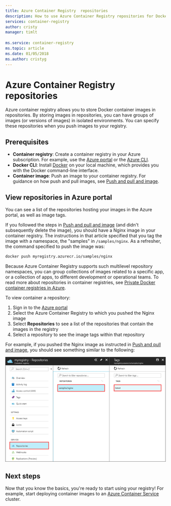 ```yaml
---
title: Azure Container Registry  repositories
description: How to use Azure Container Registry repositories for Docker images
services: container-registry
author: cristy
manager: timlt

ms.service: container-registry
ms.topic: article
ms.date: 01/05/2018
ms.author: cristyg
---
```


# Azure Container Registry repositories

Azure container registry allows you to store Docker container images in repositories. By storing images in repositories, you can have groups of images (or versions of images) in isolated environments. You can specify these repositories when you push images to your registry.

## Prerequisites

* **Container registry**: Create a container registry in your Azure subscription. For example, use the [Azure portal](container-registry-get-started-portal.md) or the [Azure CLI](container-registry-get-started-azure-cli.md).
* **Docker CLI**: Install [Docker](https://docs.docker.com/engine/installation/) on your local machine, which provides you with the Docker command-line interface.
* **Container image**: Push an image to your container registry. For guidance on how push and pull images, see [Push and pull and image](container-registry-get-started-docker-cli.md).

## View repositories in Azure portal

You can see a list of the repositories hosting your images in the Azure portal, as well as image tags.

If you followed the steps in [Push and pull and image](container-registry-get-started-docker-cli.md) (and didn't subsequently delete the image), you should have a Nginx image in your container registry. The instructions in that article specified that you tag the image with a namespace, the "samples" in `/samples/nginx`. As a refresher, the command specified to push the image was:

```Bash
docker push myregistry.azurecr.io/samples/nginx
```

 Because Azure Container Registry supports such multilevel repository namespaces, you can group collections of images related to a specific app, or a collection of apps, to different development or operational teams. To read more about repositories in container registries, see [Private Docker container registries in Azure](container-registry-intro.md).

To view container a repository:

1. Sign in to the [Azure portal][portal]
1. Select the Azure Container Registry to which you pushed the Nginx image
1. Select **Repositories** to see a list of the repositories that contain the images in the registry
1. Select a repository to see the image tags within that repository

For example, if you pushed the Nginx image as instructed in [Push and pull and image](container-registry-get-started-docker-cli.md), you should see something similar to the following:

![Repositories in the portal](./media/container-registry-repositories/container-registry-repositories.png)

## Next steps

Now that you know the basics, you're ready to start using your registry! For example, start deploying container images to an [Azure Container Service](https://azure.microsoft.com/documentation/services/container-service/) cluster.

<!-- LINKS - External -->
[portal]: https://portal.azure.com

<!-- LINKS - Internal -->
